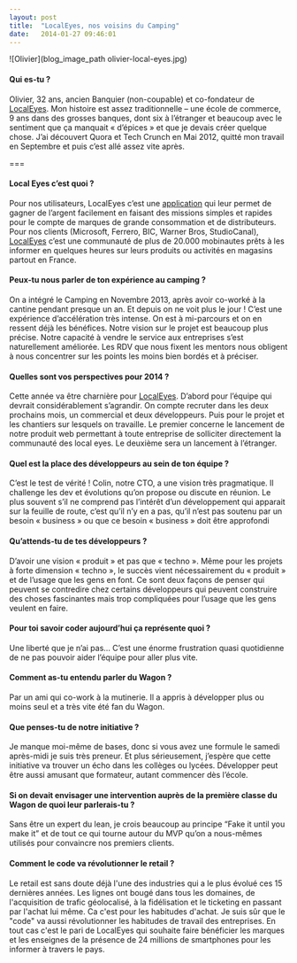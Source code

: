 ```yaml
---
layout: post
title:  "LocalEyes, nos voisins du Camping"
date:   2014-01-27 09:46:01
---
```


![Olivier](blog_image_path olivier-local-eyes.jpg)

#### Qui es-tu ?

Olivier, 32 ans, ancien Banquier (non-coupable) et co-fondateur de [LocalEyes](http://localeyes-app.com/). Mon histoire est assez traditionnelle – une école de commerce, 9 ans dans des grosses banques, dont six à l’étranger et beaucoup avec le sentiment que ça manquait « d’épices » et que je devais créer quelque chose. J’ai découvert Quora et Tech Crunch en Mai 2012, quitté mon travail en Septembre et puis c’est allé assez vite après.

===

#### Local Eyes c’est quoi ?

Pour nos utilisateurs, LocalEyes c’est une <a href="https://itunes.apple.com/fr/app/localeyes-gagnez-largent.../id686999161?mt=8" target="_blank">application</a> qui leur permet de gagner de l’argent facilement en faisant des missions simples et rapides pour le compte de marques de grande consommation et de distributeurs. Pour nos clients (Microsoft, Ferrero, BIC, Warner Bros, StudioCanal), <a href="http://localeyes-app.com/" target="_blank">LocalEyes</a> c’est une communauté de plus de 20.000 mobinautes prêts à les informer en quelques heures sur leurs produits ou activités en magasins partout en France.


#### Peux-tu nous parler de ton expérience au camping ?

On a intégré le Camping en Novembre 2013, après avoir co-worké à la cantine pendant presque un an. Et depuis on ne voit plus le jour ! C’est une expérience d’accélération très intense. On est à mi-parcours et on en ressent déjà les bénéfices. Notre vision sur le projet est beaucoup plus précise. Notre capacité à vendre le service aux entreprises s’est naturellement améliorée. Les RDV que nous fixent les mentors nous obligent à nous concentrer sur les points les moins bien bordés et à préciser.


#### Quelles sont vos perspectives pour 2014 ?

Cette année va être charnière pour <a href="http://localeyes-app.com/" target="_blank">LocalEyes</a>. D’abord pour l’équipe qui devrait considérablement s’agrandir. On compte recruter dans les deux prochains mois, un commercial et deux développeurs. Puis pour le projet et les chantiers sur lesquels on travaille. Le premier concerne le lancement de notre produit web permettant à toute entreprise de solliciter directement la communauté des local eyes. Le deuxième sera un lancement à l’étranger.


#### Quel est la place des développeurs au sein de ton équipe ?

C’est le test de vérité ! Colin, notre CTO, a une vision très pragmatique. Il challenge les dev et évolutions qu’on propose ou discute en réunion. Le plus souvent s’il ne comprend pas l’intérêt d’un développement qui apparait sur la feuille de route, c’est qu’il n’y en a pas, qu’il n’est pas soutenu par un besoin « business » ou que ce besoin « business » doit être approfondi


#### Qu’attends-tu de tes développeurs ?

D’avoir une vision « produit » et pas que « techno ». Même pour les projets à forte dimension « techno », le succès vient nécessairement du « produit » et de l’usage que les gens en font. Ce sont deux façons de penser qui peuvent se contredire chez certains développeurs qui peuvent construire des choses fascinantes mais trop compliquées pour l’usage que les gens veulent en faire.


#### Pour toi savoir coder aujourd’hui ça représente quoi ?

Une liberté que je n’ai pas… C’est une énorme frustration quasi quotidienne de ne pas pouvoir aider l’équipe pour aller plus vite.


#### Comment as-tu entendu parler du Wagon ?

Par un ami qui co-work à la mutinerie. Il a appris à développer plus ou moins seul et a très vite été fan du Wagon.


#### Que penses-tu de notre initiative ?

Je manque moi-même de bases, donc si vous avez une formule le samedi après-midi je suis très preneur. Et plus sérieusement, j’espère que cette initiative va trouver un écho dans les collèges ou lycées. Développer peut être aussi amusant que formateur, autant commencer dès l’école.


#### Si on devait envisager une intervention auprès de la première classe du Wagon de quoi leur parlerais-tu ?

Sans être un expert du lean, je crois beaucoup au principe “Fake it until you make it” et de tout ce qui tourne autour du MVP qu’on a nous-mêmes utilisés pour convaincre nos premiers clients.


#### Comment le code va révolutionner le retail ?

Le retail est sans doute déjà l'une des industries qui a le plus évolué ces 15 dernières années. Les lignes ont bougé dans tous les domaines, de l'acquisition de trafic géolocalisé, à la fidélisation et le ticketing en passant par l'achat lui même. Ca c'est pour les habitudes d'achat. Je suis sûr que le "code" va aussi révolutionner les habitudes de travail des entreprises. En tout cas c'est le pari de LocalEyes qui souhaite faire bénéficier les marques et les enseignes de la présence de 24 millions de smartphones pour les informer à travers le pays.
